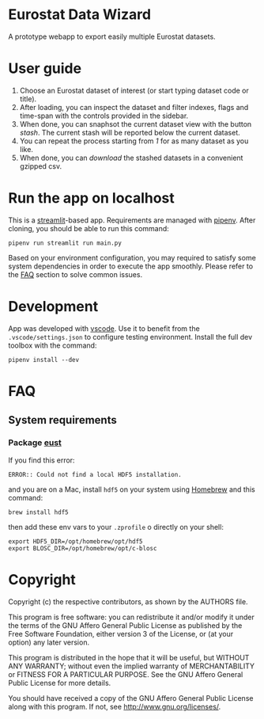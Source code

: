 # Eurostat Data Wizard
A prototype webapp to export easily multiple Eurostat datasets.

# User guide
1. Choose an Eurostat dataset of interest (or start typing dataset code or title).
2. After loading, you can inspect the dataset and filter indexes, flags and time-span with the controls provided in the sidebar.
3. When done, you can snaphsot the current dataset view with the button _stash_. The current stash will be reported below the current dataset.
4. You can repeat the process starting from _1_ for as many dataset as you like.
5. When done, you can _download_ the stashed datasets in a convenient gzipped csv.

# Run the app on localhost
This is a [streamlit](https://streamlit.io/)-based app. Requirements are managed with [pipenv](https://pipenv.pypa.io/). 
After cloning, you should be able to run this command:
```
pipenv run streamlit run main.py
```
Based on your environment configuration, you may required to satisfy some system dependencies in order to execute the app smoothly. Please refer to the [FAQ](#FAQ) section to solve common issues.

# Development
App was developed with [vscode](https://code.visualstudio.com/). Use it to benefit from the `.vscode/settings.json` to configure testing environment.
Install the full dev toolbox with the command:
```
pipenv install --dev
```

# FAQ
## System requirements
### Package [eust](https://github.com/rasmuse/eust)

If you find this error:
```
ERROR:: Could not find a local HDF5 installation.
```
and you are on a Mac, install `hdf5` on your system using [Homebrew](https://brew.sh/) and this command:
```
brew install hdf5
```
then add these env vars to your `.zprofile` o directly on your shell:
```
export HDF5_DIR=/opt/homebrew/opt/hdf5
export BLOSC_DIR=/opt/homebrew/opt/c-blosc
```

# Copyright
Copyright (c) the respective contributors, as shown by the AUTHORS file.

This program is free software: you can redistribute it and/or modify
it under the terms of the GNU Affero General Public License as published
by the Free Software Foundation, either version 3 of the License, or
(at your option) any later version.

This program is distributed in the hope that it will be useful,
but WITHOUT ANY WARRANTY; without even the implied warranty of
MERCHANTABILITY or FITNESS FOR A PARTICULAR PURPOSE.  See the
GNU Affero General Public License for more details.

You should have received a copy of the GNU Affero General Public License
along with this program.  If not, see <http://www.gnu.org/licenses/>.